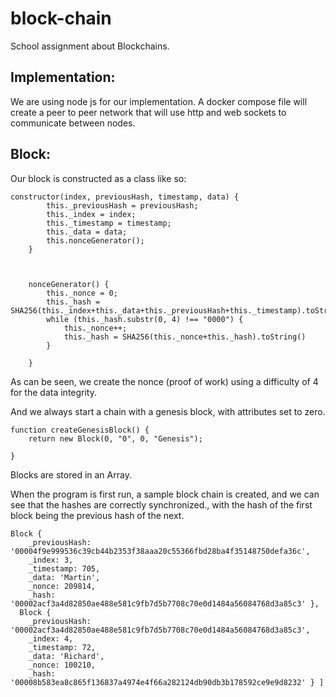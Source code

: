 # block-chain
School assignment about Blockchains.

## Implementation:

We are using node js for our implementation. A docker compose file will create a peer to peer
network that will use http and web sockets to communicate between nodes.

## Block:

Our block is constructed as a class like so:

```
constructor(index, previousHash, timestamp, data) {
        this._previousHash = previousHash;
        this._index = index;
        this._timestamp = timestamp;
        this._data = data;
        this.nonceGenerator();
    }



    nonceGenerator() {
        this._nonce = 0;
        this._hash = SHA256(this._index+this._data+this._previousHash+this._timestamp).toString();
        while (this._hash.substr(0, 4) !== "0000") {
            this._nonce++;
            this._hash = SHA256(this._nonce+this._hash).toString()
        }

    }
```

As can be seen, we create the nonce (proof of work) using a difficulty of 4 for the data integrity.

And we always start a chain with a genesis block, with attributes set to zero.

```
function createGenesisBlock() {
    return new Block(0, "0", 0, "Genesis");

}

```

Blocks are stored in an Array.

When the program is first run, a sample block chain is created, and we can see that the hashes are
correctly synchronized., with the hash of the first block being the previous hash of the next.

```
Block {
    _previousHash: '00004f9e999536c39cb44b2353f38aaa20c55366fbd28ba4f35148750defa36c',
    _index: 3,
    _timestamp: 705,
    _data: 'Martin',
    _nonce: 209814,
    _hash: '00002acf3a4d82850ae488e581c9fb7d5b7708c70e0d1484a56084768d3a85c3' },
  Block {
    _previousHash: '00002acf3a4d82850ae488e581c9fb7d5b7708c70e0d1484a56084768d3a85c3',
    _index: 4,
    _timestamp: 72,
    _data: 'Richard',
    _nonce: 100210,
    _hash: '00008b583ea8c865f136837a4974e4f66a282124db90db3b178592ce9e9d8232' } ]

```